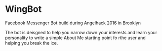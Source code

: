 # WingBot
Facebook Messenger Bot build during Angelhack 2016 in Brooklyn 

The bot is deisgned to help you narrow down your interests and learn your personality to write a simple About Me starting point fo rthe user and helping you break the ice. 